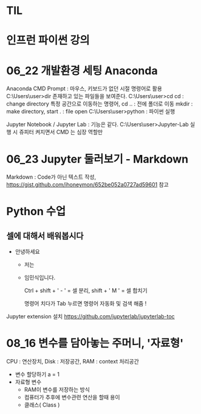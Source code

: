 TIL
=============
인프런 파이썬 강의
=============


# 06_22 개발환경 세팅 Anaconda 
  Anaconda CMD Prompt : 마우스, 키보드가 없던 시절 명령어로 활용
   C:\Users\user>dir   존재하고 있는 파일들을 보여준다.
   C:\Users\user>cd    cd : change directory 특정 공간으로 이동하는 명령어,  cd .. : 전에 폴더로 이동
                      mkdir : make directory,  start . : file open
   C:\Users\user>python : 파이썬 실행

Jupyter Notebook / Jupyter Lab : 기능은 같다.
   C:\Users\user>Jupyter-Lab 실행 시 쥬피터 켜지면서 CMD 는 심장 역할만
   



# 06_23 Jupyter 둘러보기 - Markdown

   Markdown : Code가 아닌 텍스트 작성, https://gist.github.com/ihoneymon/652be052a0727ad59601 참고
    
# Python 수업
## 셀에 대해서 배워봅시다
- 안녕하세요
  - 저는
  - 임민식입니다.

       Ctrl + shift + ' - ' = 셀 분리, shift + ' M ' = 셀 합치기
       
       명령어 치다가 Tab 누르면 명령어 자동화 및 검색 해줌 !
       
Jupyter extension 설치  https://github.com/jupyterlab/jupyterlab-toc


# 08_16 변수를 담아놓는 주머니, '자료형'
 CPU : 연산장치, Disk : 저장공간, RAM : context 처리공간
 - 변수 할당하기
    a = 1
 - 자료형 변수
    - RAM이 변수를 저장하는 방식
    - 컴퓨터가 추후에 변수관련 연산을 할때 용이
    - 클래스( Class )
    

